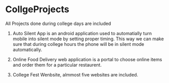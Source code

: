 # CollgeProjects

All Projects done during college days are included

1. Auto Silent App is an android application used to automatially turn mobile into silent mode by setting proper timing. This way we can make sure that during college hours the phone will be in silent mode automatically.

2. Online Food Delivery web application is a portal to choose online items and order them for a particular restaurent.

3. College Fest Wenbsite, almmost five websites are included.

